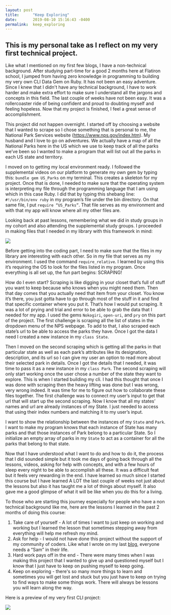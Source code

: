 ```yaml
---
layout: post
title:      "Keep Exploring"
date:       2019-08-10 15:16:43 -0400
permalink:  keep_exploring
---
```


## This is my personal take as I reflect on my very first technical project.  

Like what I mentioned on my first few blogs, I have a non-technical background. After studying part-time for a good 2 months here at Flatiron school, I jumped from having zero knowledge in programming to building my very own CLI Data Gem on Ruby. It has not been an easy adventure. Since I knew that I didn't have any technical background, I have to work harder and make extra effort to make sure I understand all the jargons and concepts in this field. The last couple of weeks have not been easy. It was a rollercoaster ride of being confident and proud to doubting myself and feeling hopeless. Now that my project is finished, I feel a great sense of accomplishment. 

This project did not happen overnight. I started off by choosing a website that I wanted to scrape so I chose something that is personal to me, the National Park Services website (https://www.nps.gov/index.htm). My husband and I love to go on adventures. We actually have a map of all the National Parks here in the US which we use to keep track of all the parks we’ve been so I wanted to make a program that will list out all the parks in each US state and territory. 

I moved on to getting my local environment ready. I followed the supplemental videos on our platform to generate my own gem by typing this: `bundle gem US_Parks` on my terminal. This creates a skeleton for my project. Once that is done, I needed  to make sure that the operating system is interpreting my file through the programming language that I am using which in this case Ruby. I did that by typing this shebang line: `#!/usr/bin/env ruby` in my program’s file under the bin directory. On that same file, I put `require “US_Parks”`. That file serves as my environment and with that my app will know where  all my other files are. 

Looking back at past lessons, remembering what we did in study groups in my cohort and also attending the supplemental study groups. I proceeded in making files that I needed in my library with this framework in mind:


![](https://ibb.co/zZ31TXP)


Before getting into the coding part, I need to make sure that the files in my library are interesting with each other. So in my file that serves as my environment. I used the command `require_relative`. I learned by using this it’s requiring the OS to look for the files listed in my program. Once everything is all set up, the fun part begins: SCRAPING! 

How do I even start? Scraping is like digging in your closet that’s full of stuff you want to keep because who knows when you might need them. Then that day comes that you actually need that item from your closet. You know it’s there, you just gotta have to go through most of the stuff in it and find that specific container where you put it. That’s how I would put scraping. It was a lot of prying and trial and error to be able to grab the data that I needed for my app. I used the gems `Nokogiri`, `open-uri`, and `pry` on this part of the project. The first challenge is scraping all the list of states in the dropdown menu of the NPS webpage. To add to that, I also scraped each state’s url to be able to access the parks they have. Once I got the data I need I created a new instance in my `class State`. 

Then I moved on the second scraping which is getting all the parks in that particular state as well as each park’s attributes like its designation, description, and its url so I can give my user an option to read more about their selected park in details. Once I got the details that I needed, it was time to pass it as a new instance in my `class Park`. The second scraping will only start working once the user chose a number of the state they want to explore. This is when I started building my cli. I had this thought that once I was done with scraping then the heavy lifting was done but I was wrong, very wrong indeed. It was time for me to figure out how to collaborate these files together. The first challenge was to connect my user’s input to get that url that will start up the second scraping. Now I know that all my states’ names and url are already instances of my State. I just needed to access that using their index numbers and matching it to my user’s input. 

I want to show the relationship between the instances of my `State` and `Park`. I want to make my program knows that each instance of State has many parks and that those instances of Park belong to a particular State. So I initialize an empty array of parks in my `State` to act as a container for all the parks that belong to that state. 

Now that I have understood what I want to do and how to do it, the process that I did sounded simple but it took me days of going back through all the lessons, videos, asking for help with concepts, and with a few hours of sleep every night to be able to accomplish all these. It was a difficult feat but it feels very rewarding in the end. I have learned so much since I started this course but I have learned A LOT the last couple of weeks not just about the lessons but also it has taught me a lot of things about myself. It also gave me a good glimpse of what it will be like when you do this for a living. 

To those who are starting this journey especially for people who have a non technical background like me, here are the lessons I learned in the past 2 months of doing this course:

1. Take care of yourself - A lot of times I want to just keep on working and working but I learned the lesson that sometimes stepping away from everything will help me refresh my mind.
2. Ask for help - I would not have done this project without the support of my community of coders. Like what I wrote on my last [blog](https://khris22.github.io/a_community_of_sams), everyone needs a “Sam” in their life. 
3. Hard work pays off in the end - There were many times when I was making this project that I wanted to give up and questioned myself but I know that I just have to keep on pushing myself to keep going.
4. Keep on exploring - there's so many more things to learn and sometimes you will get lost and stuck but you just have to keep on trying to find ways to make some things work. There will always be lessons you will learn along the way.

Here is a preview of my very first CLI project:

![](https://ibb.co/hXk6B33)



